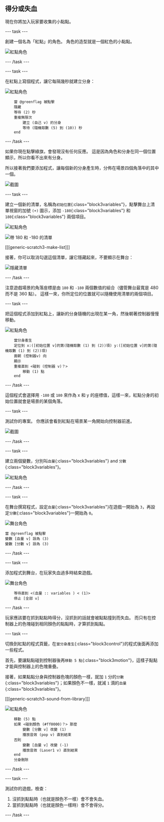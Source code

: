 ## 得分或失血

現在你將加入玩家要收集的小點點。

--- task ---

創建一個名為「紅點」的角色。 角色的造型就是一個紅色的小點點。

![紅點角色](images/dots-red.png)

--- /task ---

--- task ---

在紅點上寫個程式，讓它每隔幾秒就建立分身：

![紅點角色](images/red-sprite.png)

```blocks3
    當 @greenflag 被點擊
    隱藏
    等待 (2) 秒
    重複無限次
        建立 (自己 v) 的分身
        等待 (隨機取數 (5) 到 (10)) 秒
    end
```

--- /task ---

如果你現在點擊綠旗，會發現沒有任何反應。 這是因為角色和分身在同一個位置顯示，所以你看不出來有分身。

所以接著我們要添加程式，讓每個新的分身產生時，分佈在場景四個角落中的其中一個。

![截圖](images/dots-start.png)

--- task ---

建立一個新的清單，名稱為`初始位置`{:class="block3variables"}，點擊舞台上清單視窗的加號 `(+)` 圖示，添加 `-180`{:class="block3variables"} 和 `180`{:class="block3variables"} 兩個項目。

![紅點角色](images/red-sprite.png)

![帶 180 和 -180 的清單](images/dots-list.png)

[[[generic-scratch3-make-list]]]

接著，你可以取消勾選這個清單，讓它隱藏起來，不要顯示在舞台：

![隱藏清單](images/hide-list.png)

--- /task ---

注意遊戲場景的角落座標是由 `180` 和 `-180` 兩個數值的組合（儘管舞台最寬是 480 而不是 360 點）。 這樣一來，你所定位的位置就可以隨機使用清單的兩個項目。

--- task ---

把這個程式添加到紅點上，讓新的分身隨機的出現在某一角，然後朝著控制器慢慢移動。

![紅點角色](images/red-sprite.png)

```blocks3
    當分身產生
    定位到 x:([初始位置 v]的第(隨機取數 (1) 到 (2))項) y:([初始位置 v]的第(隨機取數 (1) 到 (2))項)
    面朝 (控制器v) 向
    顯示
    重複直到 <碰到 (控制器 v)？>
        移動 (1) 點
    end
```

--- /task ---

這個程式會選擇用 `-180` 或 `180` 來作為 x 和 y 的座標值，這樣一來，紅點分身的初始位置就會是場景的某個角落。

--- task ---

測試你的專案。 你應該會看到紅點在場景某一角開始向控制器前進。

![截圖](images/dots-red-test.png)

--- /task ---

--- task ---

建立兩個變數，分別叫`血量`{:class="block3variables"} and `分數`{:class="block3variables"}。

![紅點角色](images/red-sprite.png)

--- /task ---

--- task ---

在舞台撰寫程式，設定`血量`{:class="block3variables"}在遊戲一開始為 `3`，再設定`分數`{:class="block3variables"}一開始為 `0`。 


![舞台角色](images/stage-sprite.png)

```blocks3
當 @greenflag 被點擊
變數 [血量 v] 設為 (3)
變數 [分數 v] 設為 (3)
```

--- /task ---

--- task ---

添加程式到舞台，在玩家失血過多時結束遊戲。

![舞台角色](images/stage-sprite.png)

```blocks3
    等待直到 <(血量 :: variables ) < (1)>
    停止 [全部 v]
```

--- /task ---

玩家應該要在抓到點點時得分，沒抓到的話就會被點點撞到而失血。 而只有在控制器上的色塊碰到相同顏色的點點時，才算抓到點點。

--- task ---

切換到紅點的程式頁籤，在`當分身產生`{:class="block3control"}的程式後面再添加一些程式。

首先，要讓點點碰到控制器後再`移動 5 點`{:class="block3motion"}，這樣子點點才能與控制器上的色塊重疊。

接著，如果點點分身與控制器色塊的顏色一樣，就加 `1` 分的`分數`{:class="block3variables"}；如果顏色不一樣，就減 `1` 滴的`血量`{:class="block3variables"}。

[[[generic-scratch3-sound-from-library]]]

![紅點角色](images/red-sprite.png)

```blocks3
    移動 (5) 點
    如果 <碰到顏色 (#ff0000)？> 那麼
        變數 [分數 v] 改變 (1)
        播放音效 (pop v) 直到結束
    否則
        變數 [血量 v] 改變 (-1)
        播放音效 (Laser1 v) 直到結束
    end
    分身刪除
```

--- /task ---

--- task ---

測試你的遊戲，檢查：

1. 沒抓到點點時（也就是顏色不一樣）會不會失血。
2. 當抓到點點時（也就是顏色一樣時）會不會得分。

--- /task ---